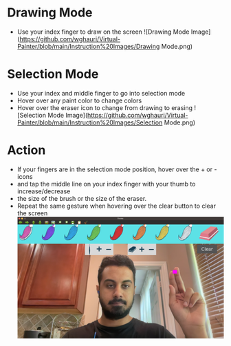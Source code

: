 # Drawing Mode
* Use your index finger to draw on the screen
![Drawing Mode Image](https://github.com/wghauri/Virtual-Painter/blob/main/Instruction%20Images/Drawing Mode.png)

# Selection Mode
* Use your index and middle finger to go into selection mode
* Hover over any paint color to change colors
* Hover over the eraser icon to change from drawing to erasing
![Selection Mode Image](https://github.com/wghauri/Virtual-Painter/blob/main/Instruction%20Images/Selection Mode.png)

# Action
* If your fingers are in the selection mode position, hover over the + or - icons 
* and tap the middle line on your index finger with your thumb to increase/decrease 
* the size of the brush or the size of the eraser. 
* Repeat the same gesture when hovering over the clear button to clear the screen
![Action Image](https://github.com/wghauri/Virtual-Painter/blob/main/Instruction%20Images/Action.png)
